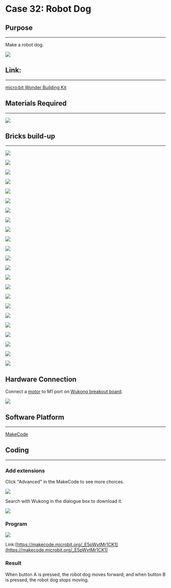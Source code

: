 ﻿# Case 32: Robot Dog

## Purpose
---
Make a robot dog.

![](https://wiki-media-ef.oss-cn-hongkong.aliyuncs.com//images/Wonder-Building-Kit-case-32-01.png)

## Link:
---
[micro:bit Wonder Building Kit](https://www.elecfreaks.com/micro-bit-wonder-building-kit-without-micro-bit-board.html)

## Materials Required
---
![](https://wiki-media-ef.oss-cn-hongkong.aliyuncs.com//images/Wonder-Building-Kit-step-case-32-01.png)

## Bricks build-up
---

![](https://wiki-media-ef.oss-cn-hongkong.aliyuncs.com//images/Wonder-Building-Kit-step-case-32-02.png)

![](https://wiki-media-ef.oss-cn-hongkong.aliyuncs.com//images/Wonder-Building-Kit-step-case-32-03.png)

![](https://wiki-media-ef.oss-cn-hongkong.aliyuncs.com//images/Wonder-Building-Kit-step-case-32-04.png)

![](https://wiki-media-ef.oss-cn-hongkong.aliyuncs.com//images/Wonder-Building-Kit-step-case-32-05.png)

![](https://wiki-media-ef.oss-cn-hongkong.aliyuncs.com//images/Wonder-Building-Kit-step-case-32-06.png)

![](https://wiki-media-ef.oss-cn-hongkong.aliyuncs.com//images/Wonder-Building-Kit-step-case-32-07.png)

![](https://wiki-media-ef.oss-cn-hongkong.aliyuncs.com//images/Wonder-Building-Kit-step-case-32-08.png)

![](https://wiki-media-ef.oss-cn-hongkong.aliyuncs.com//images/Wonder-Building-Kit-step-case-32-09.png)

![](https://wiki-media-ef.oss-cn-hongkong.aliyuncs.com//images/Wonder-Building-Kit-step-case-32-10.png)

![](https://wiki-media-ef.oss-cn-hongkong.aliyuncs.com//images/Wonder-Building-Kit-step-case-32-11.png)

![](https://wiki-media-ef.oss-cn-hongkong.aliyuncs.com//images/Wonder-Building-Kit-step-case-32-12.png)

![](https://wiki-media-ef.oss-cn-hongkong.aliyuncs.com//images/Wonder-Building-Kit-step-case-32-13.png)

![](https://wiki-media-ef.oss-cn-hongkong.aliyuncs.com//images/Wonder-Building-Kit-step-case-32-14.png)

![](https://wiki-media-ef.oss-cn-hongkong.aliyuncs.com//images/Wonder-Building-Kit-step-case-32-15.png)

![](https://wiki-media-ef.oss-cn-hongkong.aliyuncs.com//images/Wonder-Building-Kit-step-case-32-16.png)

![](https://wiki-media-ef.oss-cn-hongkong.aliyuncs.com//images/Wonder-Building-Kit-step-case-32-17.png)

![](https://wiki-media-ef.oss-cn-hongkong.aliyuncs.com//images/Wonder-Building-Kit-step-case-32-18.png)

![](https://wiki-media-ef.oss-cn-hongkong.aliyuncs.com//images/Wonder-Building-Kit-step-case-32-19.png)

![](https://wiki-media-ef.oss-cn-hongkong.aliyuncs.com//images/Wonder-Building-Kit-step-case-32-20.png)

![](https://wiki-media-ef.oss-cn-hongkong.aliyuncs.com//images/Wonder-Building-Kit-step-case-32-21.png)

![](https://wiki-media-ef.oss-cn-hongkong.aliyuncs.com//images/Wonder-Building-Kit-step-case-32-22.png)

![](https://wiki-media-ef.oss-cn-hongkong.aliyuncs.com//images/Wonder-Building-Kit-step-case-32-23.png)

![](https://wiki-media-ef.oss-cn-hongkong.aliyuncs.com//images/Wonder-Building-Kit-step-case-32-24.png)

## Hardware Connection

Connect a [motor](https://www.elecfreaks.com/geekservo-motor-2kg-compatible-with-lego.html) to M1 port on [Wukong breakout board](https://www.elecfreaks.com/wukong-board-with-lego-holder-for-micro-bit.html).

![](https://wiki-media-ef.oss-cn-hongkong.aliyuncs.com//images/Wonder-Building-Kit-case-32-06.png)

## Software Platform
---
[MakeCode](https://makecode.microbit.org/)

## Coding
---
### Add extensions
Click "Advanced" in the MakeCode to see more choices.

![](https://wiki-media-ef.oss-cn-hongkong.aliyuncs.com//images/Wonder-Building-Kit-case-21-02.png)

Search with Wukong in the dialogue box to download it.

![](https://wiki-media-ef.oss-cn-hongkong.aliyuncs.com//images/Wonder-Building-Kit-case-21-03.png)





### Program

![](https://wiki-media-ef.oss-cn-hongkong.aliyuncs.com//images/Wonder-Building-Kit-case-32-04.png)

Link:[https://makecode.microbit.org/_E5pWvtMr1CK1](https://makecode.microbit.org/_E5pWvtMr1CK1)

### Result
When button A is pressed, the robot dog moves forward; and when button B is pressed, the robot dog stops moving.
